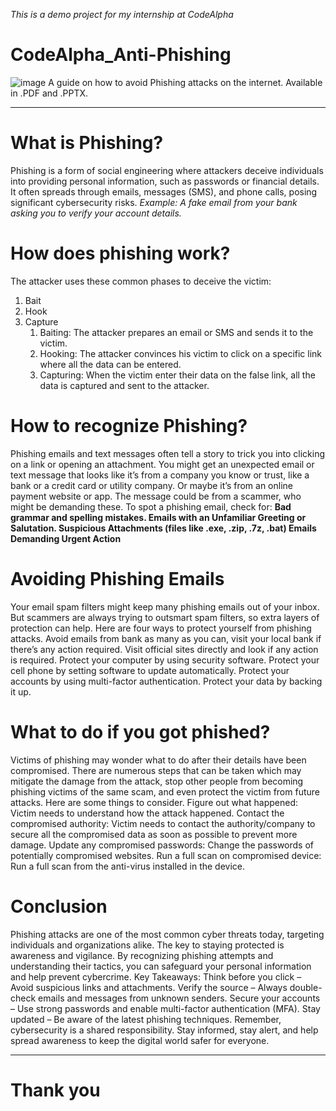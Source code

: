 _This is a demo project for my internship at CodeAlpha_
# CodeAlpha_Anti-Phishing
![image](https://github.com/user-attachments/assets/1726292f-9e15-469d-a3f4-f45d411e8e8a)
A guide on how to avoid Phishing attacks on the internet. Available in .PDF and .PPTX. 

---
# What is Phishing? 
Phishing is a form of social engineering where attackers deceive individuals into providing personal information, such as passwords or financial details. It often spreads through emails, messages (SMS), and phone calls, posing significant cybersecurity risks.
_Example: A fake email from your bank asking you to verify your account details._

# How does phishing work?
The attacker uses these common phases to deceive the victim:
1. Bait
2. Hook
3. Capture
    1. Baiting: The attacker prepares an email or SMS and sends it to the victim.
    2. Hooking: The attacker convinces his victim to click on a specific link where all the data can be entered.
    3. Capturing: When the victim enter their data on the false link, all the data is captured and sent to the attacker.

# How to recognize Phishing?
Phishing emails and text messages often tell a story to trick you into clicking on a link or opening an attachment. You might get an unexpected email or text message that looks like it’s from a company you know or trust, like a bank or a credit card or utility company. Or maybe it’s from an online payment website or app. The message could be from a scammer, who might be demanding these.
To spot a phishing email, check for:
**Bad grammar and spelling mistakes.
Emails with an Unfamiliar Greeting or Salutation.
Suspicious Attachments (files like .exe, .zip, .7z, .bat)
Emails Demanding Urgent Action**

# Avoiding Phishing Emails
Your email spam filters might keep many phishing emails out of your inbox. But scammers are always trying to outsmart spam filters, so extra layers of protection can help. Here are four ways to protect yourself from phishing attacks.
  Avoid emails from bank as many as you can, visit your local bank if there’s any action required.
  Visit official sites directly and look if any action is required.
  Protect your computer by using security software.
  Protect your cell phone by setting software to update automatically.
  Protect your accounts by using multi-factor authentication.
  Protect your data by backing it up.
# What to do if you got phished?
Victims of phishing may wonder what to do after their details have been compromised. There are numerous steps that can be taken which may mitigate the damage from the attack, stop other people from becoming phishing victims of the same scam, and even protect the victim from future attacks. Here are some things to consider.
  Figure out what happened: Victim needs to understand how the attack happened.
  Contact the compromised authority: Victim needs to contact the authority/company to secure all the compromised data as soon as possible to prevent more damage.
  Update any compromised passwords: Change the passwords of potentially compromised websites.
  Run a full scan on compromised device: Run a full scan from the anti-virus installed in the device.
# Conclusion
Phishing attacks are one of the most common cyber threats today, targeting individuals and organizations alike. The key to staying protected is awareness and vigilance.
By recognizing phishing attempts and understanding their tactics, you can safeguard your personal information and help prevent cybercrime.
Key Takeaways:
  Think before you click – Avoid suspicious links and attachments.
  Verify the source – Always double-check emails and messages from unknown senders.
  Secure your accounts – Use strong passwords and enable multi-factor authentication (MFA).
  Stay updated – Be aware of the latest phishing techniques.
  Remember, cybersecurity is a shared responsibility. Stay informed, stay alert, and help spread awareness to keep the digital world safer for everyone.

---

# Thank you
